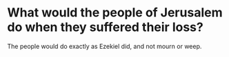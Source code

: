 # What would the people of Jerusalem do when they suffered their loss?

The people would do exactly as Ezekiel did, and not mourn or weep.
